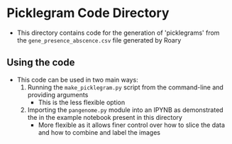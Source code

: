 # Picklegram Code Directory

- This directory contains code for the generation of 'picklegrams' from the `gene_presence_abscence.csv` file generated by Roary

## Using the code
- This code can be used in two main ways:
	1. Running the `make_picklegram.py` script from the command-line and providing arguments
		- This is the less flexible option
	2. Importing the `pangenome.py` module into an IPYNB as demonstrated the in the example notebook present in this directory
		- More flexible as it allows finer control over how to slice the data and how to combine and label the images
